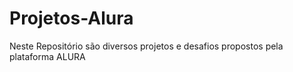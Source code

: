 # Projetos-Alura
Neste Repositório são diversos projetos e desafios propostos pela plataforma ALURA
